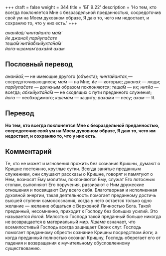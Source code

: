 +++
draft = false
weight = 344
title = 'БГ 9.22'
description = 'Но тем, кто всегда поклоняется Мне с безраздельной преданностью, сосредоточив свой ум на Моем духовном образе, Я даю то, чего им недостает, и сохраняю то, что у них есть.'
+++

_ананйа̄ш́ чинтайанто ма̄м̇  
йе джана̄х̣ парйупа̄сате  
теша̄м̇ нитйа̄бхийукта̄на̄м̇  
йога-кшемам̇ ваха̄мй ахам_

## Пословный перевод

_ананйа̄х̣_ — не имеющие другого (объекта); _чинтайантах̣_ — сосредоточивающиеся; _ма̄м_ — на Мне; _йе_ — которые; _джана̄х̣_ — люди; _парйупа̄сате_ — должным образом поклоняются; _теша̄м_ — их; _нитйа_ — всегда; _абхийукта̄на̄м_ — не сходящих с пути преданного служения; _йога_ — необходимого; _кшемам_ — защиту; _ваха̄ми_ — несу; _ахам_ — Я.

## Перевод

**Но тем, кто всегда поклоняется Мне с безраздельной преданностью, сосредоточив свой ум на Моем духовном образе, Я даю то, чего им недостает, и сохраняю то, что у них есть.**

## Комментарий

Те, кто не может и мгновения прожить без сознания Кришны, думают о Кришне постоянно, круглые сутки. Всегда занятые преданным служением, они слушают рассказы о Кришне, говорят и памятуют о Нем, возносят Ему молитвы, поклоняются Ему, служат Его лотосным стопам, выполняют Его поручения, развивают с Ним дружеские отношения и посвящают Ему всего себя. Благотворная и исполненная духовной энергии, такая деятельность помогает преданному достичь высшей ступени самоосознания, когда у него остается только одно желание — желание общаться с Верховной Личностью Бога. Такой преданный, несомненно, приходит к Господу без больших усилий. Это называется _йогой._ Милостью Господа такой преданный больше никогда не возвращается в материальный мир. _Кшема_ означает, что всемилостивый Господь всегда защищает Своих слуг. Господь помогает преданному обрести сознание Кришны посредством _йоги,_ а когда преданный полностью осознал Кришну, Господь оберегает его от падения и возвращения к мучительному обусловленному существованию.
